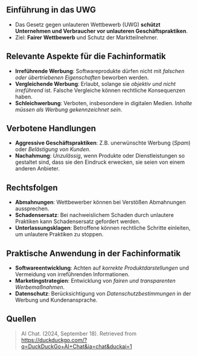 ## Einführung in das UWG
- Das Gesetz gegen unlauteren Wettbewerb (UWG) **schützt Unternehmen und Verbraucher vor unlauteren Geschäftspraktiken**.
- Ziel: **Fairer Wettbewerb** und Schutz der Marktteilnehmer.

## Relevante Aspekte für die Fachinformatik
- **Irreführende Werbung**: Softwareprodukte dürfen nicht mit *falschen oder übertriebenen Eigenschaften* beworben werden.
- **Vergleichende Werbung**: Erlaubt, solange sie *objektiv und nicht irreführend* ist. Falsche Vergleiche können rechtliche Konsequenzen haben.
- **Schleichwerbung**: Verboten, insbesondere in digitalen Medien. I*nhalte müssen als Werbung gekennzeichnet sein.*

## Verbotene Handlungen
- **Aggressive Geschäftspraktiken**: Z.B. unerwünschte Werbung (*Spam*) oder *Belästigung von Kunden*.
- **Nachahmung**: *Unzulässig*, wenn Produkte oder Dienstleistungen so gestaltet sind, dass sie den Eindruck erwecken, sie seien von einem anderen Anbieter.

## Rechtsfolgen
- **Abmahnungen**: Wettbewerber können bei Verstößen Abmahnungen aussprechen.
- **Schadensersatz**: Bei nachweislichem Schaden durch unlautere Praktiken kann Schadensersatz gefordert werden.
- **Unterlassungsklagen**: Betroffene können rechtliche Schritte einleiten, um unlautere Praktiken zu stoppen.

## Praktische Anwendung in der Fachinformatik
- **Softwareentwicklung**: Achten auf *korrekte Produktdarstellungen* und Vermeidung von irreführenden Informationen.
- **Marketingstrategien**: Entwicklung von *fairen und transparenten Werbemaßnahmen*.
- **Datenschutz**: Berücksichtigung von *Datenschutzbestimmungen* in der Werbung und Kundenansprache.

## Quellen

> AI Chat. (2024, September 18). Retrieved from https://duckduckgo.com/?q=DuckDuckGo+AI+Chat&ia=chat&duckai=1